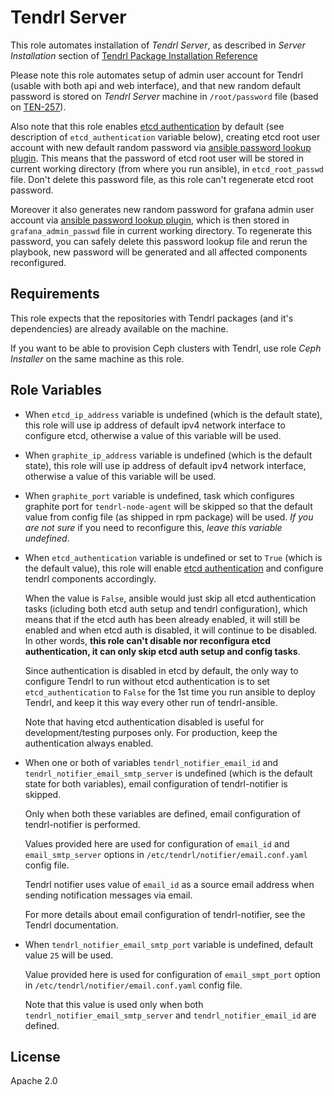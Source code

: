 Tendrl Server
=============

This role automates installation of *Tendrl Server*, as described in *Server
Installation* section of [Tendrl Package Installation
Reference](https://github.com/Tendrl/documentation/wiki/Tendrl-Package-Installation-Reference)

Please note this role automates setup of admin user account for Tendrl (usable
with both api and web interface), and that new random default password is
stored on *Tendrl Server* machine in `/root/password` file (based on
[TEN-257](https://tendrl.atlassian.net/browse/TEN-257)).

Also note that this role enables [etcd
authentication](https://coreos.com/etcd/docs/latest/op-guide/authentication.html)
by default (see description of `etcd_authentication` variable below), creating
etcd root user account with new default random password via [ansible password
lookup
plugin](https://docs.ansible.com/ansible/latest/playbooks_lookups.html#the-password-lookup).
This means that the password of etcd root user will be stored in current working
directory (from where you run ansible), in `etcd_root_passwd` file. Don't
delete this password file, as this role can't regenerate etcd root password.

Moreover it also generates new random password for grafana admin user account
via [ansible password lookup
plugin](https://docs.ansible.com/ansible/latest/playbooks_lookups.html#the-password-lookup),
which is then stored in `grafana_admin_passwd` file in current working
directory. To regenerate this password, you can safely delete this password
lookup file and rerun the playbook, new password will be generated and all
affected components reconfigured.

Requirements
------------

This role expects that the repositories with Tendrl packages (and it's
dependencies) are already available on the machine.

If you want to be able to provision Ceph clusters with Tendrl, use role
*Ceph Installer* on the same machine as this role.

Role Variables
--------------

 *  When `etcd_ip_address` variable is undefined (which is the default state),
    this role will use ip address of default ipv4 network interface to
    configure etcd, otherwise a value of this variable will be used.

 *  When `graphite_ip_address` variable is undefined (which is the default
    state), this role will use ip address of default ipv4 network interface,
    otherwise a value of this variable will be used.

 *  When `graphite_port` variable is undefined, task which configures graphite
    port for `tendrl-node-agent` will be skipped so that the default value from
    config file (as shipped in rpm package) will be used. *If you are not sure*
    if you need to reconfigure this, *leave this variable undefined*.

 *  When `etcd_authentication` variable is undefined or set to `True` (which is
    the default value), this role will enable [etcd
    authentication](https://coreos.com/etcd/docs/latest/op-guide/authentication.html)
    and configure tendrl components accordingly.

    When the value is `False`, ansible would just skip all etcd authentication
    tasks (icluding both etcd auth setup and tendrl configuration),
    which means that if the etcd auth has been already enabled, it will still
    be enabled and when etcd auth is disabled, it will continue to be disabled.
    In other words, **this role can't disable nor reconfigura etcd
    authentication, it can only skip etcd auth setup and config tasks**.

    Since authentication is disabled in etcd by default, the only way to
    configure Tendrl to run without etcd authentication is to set
    `etcd_authentication` to `False` for the 1st time you run ansible to deploy
    Tendrl, and keep it this way every other run of tendrl-ansible.

    Note that having etcd authentication disabled is useful for
    development/testing purposes only. For production, keep the authentication
    always enabled.

 *  When one or both of variables `tendrl_notifier_email_id` and
    `tendrl_notifier_email_smtp_server` is undefined (which is
    the default state for both variables), email configuration of
    tendrl-notifier is skipped.

    Only when both these variables are defined, email configuration of
    tendrl-notifier is performed.

    Values provided here are used for configuration of `email_id` and
    `email_smtp_server` options in `/etc/tendrl/notifier/email.conf.yaml`
    config file.

    Tendrl notifier uses value of `email_id` as a source email address when
    sending notification messages via email.

    For more details about email configuration of tendrl-notifier, see the
    Tendrl documentation.

 *  When `tendrl_notifier_email_smtp_port` variable is undefined, default value
    `25` will be used.

    Value provided here is used for configuration of `email_smpt_port` option
    in `/etc/tendrl/notifier/email.conf.yaml` config file.

    Note that this value is used only when both
    `tendrl_notifier_email_smtp_server` and `tendrl_notifier_email_id` are
    defined.

License
-------

Apache 2.0
